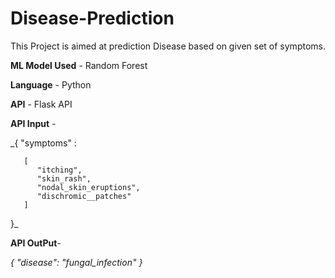 # Disease-Prediction


This Project is aimed at prediction Disease based on given set of symptoms.

**ML Model Used** - Random Forest

**Language** - Python

**API** - Flask API


**API Input** - 

_{ "symptoms" :
   
       [ 
          "itching",  
          "skin_rash", 
          "nodal_skin_eruptions",  
          "dischromic__patches"
       ]
}_

**API OutPut**-

_{
    "disease": "fungal_infection"
}_
